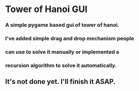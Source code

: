 # Tower of Hanoi GUI
### A simple pygame based gui of tower of hanoi.
### I've added simple drag and drop mechanism people 
### can use to solve it manually or implemented a 
### recursion algorithm to solve it automatically.

## It's not done yet. I'll finish it ASAP.